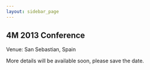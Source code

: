 ```yaml
---
layout: sidebar_page
---
```


## 4M 2013 Conference

Venue: San Sebastian, Spain

More details will be available soon, please save the date.